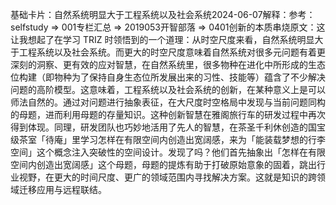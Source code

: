 

基础卡片：自然系统明显大于工程系统以及社会系统2024-06-07解释：参考：selfstudy => 001专栏汇总 => 2019053开智部落 => 0401创新的本质串烧原文：这让我想起了在学习 TRIZ 时领悟到的一个道理：从时空尺度来看，自然系统明显大于工程系统以及社会系统。而更大的时空尺度意味着自然系统对很多元问题有着更深刻的洞察、更有效的应对智慧，在自然系统里，很多物种在进化中所形成的生态位构建（即物种为了保持自身生态位所发展出来的习性、技能等）蕴含了不少解决问题的高阶模型。这意味着，工程系统以及社会系统的创新，在某种意义上是可以师法自然的。通过对问题进行抽象表征，在大尺度时空格局中发现与当前问题同构的母题，进而利用母题的存量知识。这种创新智慧在雅阁旅行车的研发过程中再次得到体现。同理，研发团队也巧妙地活用了先人的智慧，在茶圣千利休创造的国宝级茶室「待庵」里学习怎样在有限空间内创造出宽阔感，来为「能装载梦想的行李空间」这个概念注入突破性的空间设计。发现了吗？他们首先抽象出「怎样在有限空间内创造出宽阔感」这个母题，母题的提炼有助于打破原始意象的固着，跳出行业视野，在更大的时间尺度、更广的领域范围内寻找解决方案。这就是知识的跨领域迁移应用与远程联结。